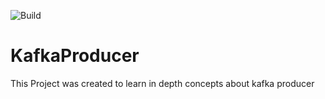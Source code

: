 ![Build](https://img.shields.io/github/workflow/status/Dhivakarkd/kafkaproducer/Build?style=for-the-badge&logo=appveyor)
# KafkaProducer
This Project was created to learn in depth concepts about kafka producer 
